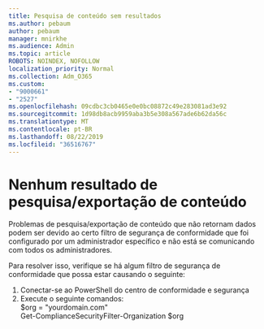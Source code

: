 ```yaml
---
title: Pesquisa de conteúdo sem resultados
ms.author: pebaum
author: pebaum
manager: mnirkhe
ms.audience: Admin
ms.topic: article
ROBOTS: NOINDEX, NOFOLLOW
localization_priority: Normal
ms.collection: Adm_O365
ms.custom:
- "9000661"
- "2527"
ms.openlocfilehash: 09cdbc3cb0465e0e0bc08872c49e283081ad3e92
ms.sourcegitcommit: 1d98db8acb9959aba3b5e308a567ade6b62da56c
ms.translationtype: MT
ms.contentlocale: pt-BR
ms.lasthandoff: 08/22/2019
ms.locfileid: "36516767"
---
```

# <a name="no-results-from-content-searchexports"></a>Nenhum resultado de pesquisa/exportação de conteúdo

Problemas de pesquisa/exportação de conteúdo que não retornam dados podem ser devido ao certo filtro de segurança de conformidade que foi configurado por um administrador específico e não está se comunicando com todos os administradores.

Para resolver isso, verifique se há algum filtro de segurança de conformidade que possa estar causando o seguinte:
1. Conectar-se ao PowerShell do centro de conformidade e segurança
2. Execute o seguinte comandos:
<br>$org = "yourdomain.com"
<br>Get-ComplianceSecurityFilter-Organization $org